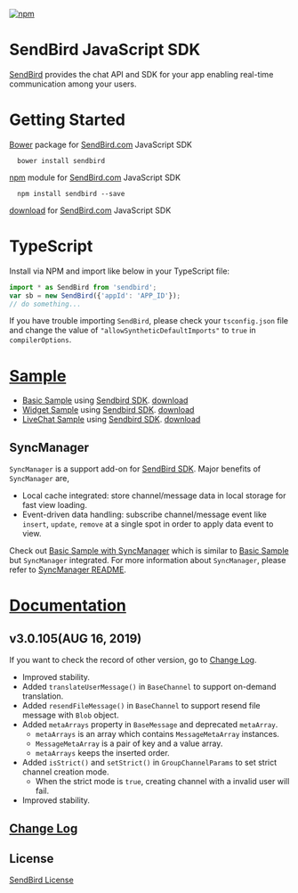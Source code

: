 [![npm](https://img.shields.io/npm/v/sendbird.svg?style=popout&colorB=red)](https://www.npmjs.com/package/sendbird)  
  
SendBird JavaScript SDK
===========
    
[SendBird](https://sendbird.com) provides the chat API and SDK for your app enabling real-time communication among your users.  


# Getting Started  

[Bower](http://bower.io) package for [SendBird.com](https://sendbird.com) JavaScript SDK  

      bower install sendbird  


[npm](https://www.npmjs.com/package/sendbird) module for [SendBird.com](https://sendbird.com) JavaScript SDK  

      npm install sendbird --save  


[download](https://github.com/sendbird/SendBird-SDK-JavaScript) for [SendBird.com](https://sendbird.com) JavaScript SDK  


# TypeScript
Install via NPM and import like below in your TypeScript file:   
```javascript  
import * as SendBird from 'sendbird';
var sb = new SendBird({'appId': 'APP_ID'});
// do something...
```  
If you have trouble importing `SendBird`, please check your `tsconfig.json` file and change the value of `"allowSyntheticDefaultImports"` to `true` in `compilerOptions`.  


# [Sample](https://github.com/sendbird/SendBird-JavaScript)  

 * [Basic Sample](https://sample.sendbird.com/basic) using [Sendbird SDK](https://github.com/sendbird/SendBird-SDK-JavaScript). [download](https://github.com/sendbird/SendBird-JavaScript/tree/master/web-sample)    
 * [Widget Sample](https://sample.sendbird.com/widget) using [Sendbird SDK](https://github.com/sendbird/SendBird-SDK-JavaScript). [download](https://github.com/sendbird/SendBird-JavaScript/tree/master/web-widget)    
 * [LiveChat Sample](https://sample.sendbird.com/livechat) using [Sendbird SDK](https://github.com/sendbird/SendBird-SDK-JavaScript). [download](https://github.com/sendbird/SendBird-JavaScript/tree/master/web-live-chat)    
    
## SyncManager
`SyncManager` is a support add-on for [SendBird SDK](https://github.com/sendbird/SendBird-SDK-JavaScript). Major benefits of `SyncManager` are,  
  
 * Local cache integrated: store channel/message data in local storage for fast view loading.  
 * Event-driven data handling: subscribe channel/message event like `insert`, `update`, `remove` at a single spot in order to apply data event to view.  
  
Check out [Basic Sample with SyncManager](https://github.com/sendbird/SendBird-JavaScript/tree/master/web-basic-sample-syncmanager) which is similar to [Basic Sample](https://sample.sendbird.com/basic) but `SyncManager` integrated. For more information about `SyncManager`, please refer to [SyncManager README](https://github.com/sendbird/sendbird-syncmanager-javascript/blob/master/README.md).


# [Documentation](https://docs.sendbird.com/javascript)

## v3.0.105(AUG 16, 2019)
If you want to check the record of other version, go to [Change Log](https://github.com/sendbird/SendBird-SDK-JavaScript/blob/master/CHANGELOG.md).
 * Improved stability.
 * Added `translateUserMessage()` in `BaseChannel` to support on-demand translation.
 * Added `resendFileMessage()` in `BaseChannel` to support resend file message with `Blob` object.
 * Added `metaArrays` property in `BaseMessage` and deprecated `metaArray`.
   * `metaArrays` is an array which contains `MessageMetaArray` instances.
   * `MessageMetaArray` is a pair of key and a value array.
   * `metaArrays` keeps the inserted order.
 * Added `isStrict()` and `setStrict()` in `GroupChannelParams` to set strict channel creation mode.
   * When the strict mode is `true`, creating channel with a invalid user will fail.
 * Improved stability.


## [Change Log](https://github.com/sendbird/SendBird-SDK-JavaScript/blob/master/CHANGELOG.md)    


## License
[SendBird License](https://github.com/sendbird/SendBird-SDK-JavaScript/blob/master/LICENSE.md)  


